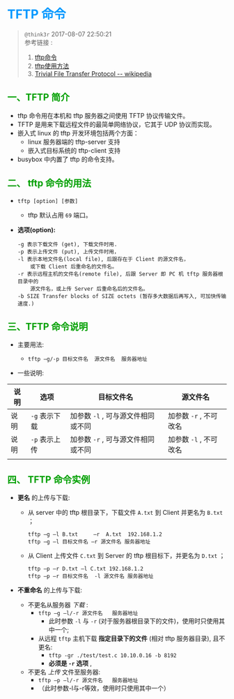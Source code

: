 # <font color=#0099ff> **TFTP 命令** </font>

> `@think3r` 2017-08-07 22:50:21  
> 参考链接 :
> 1. [tftp命令](http://man.linuxde.net/tftp)
> 2. [tftp使用方法](http://blog.sina.com.cn/s/blog_7d7e9d0f0101ifoz.html)
> 3. [Trivial File Transfer Protocol -- wikipedia](https://en.wikipedia.org/wiki/Trivial_File_Transfer_Protocol)

## <font color=#009A000> 一、TFTP 简介 </font>

- tftp 命令用在本机和 tftp 服务器之间使用 TFTP 协议传输文件。
- TFTP 是用来下载远程文件的最简单网络协议，它其于 UDP 协议而实现。
- 嵌入式 linux 的 tftp 开发环境包括两个方面：
    - linux 服务器端的 tftp-server 支持
    - 嵌入式目标系统的 tftp-client 支持
- busybox 中内置了 tftp 的命令支持。

## <font color=#009A000> 二、 tftp 命令的用法 </font>

- `tftp [option] [参数]`   
  - tftp 默认占用 `69` 端口。
- **选项(option):**

    ````
    -g 表示下载文件 (get), 下载文件时用.
    -p 表示上传文件 (put), 上传文件时用，
    -l 表示本地文件名(local file), 后跟存在于 Client 的源文件名，
        或下载 Client 后重命名的文件名。
    -r 表示远程主机的文件名(remote file), 后跟 Server 即 PC 机 tftp 服务器根目录中的
        源文件名，或上传 Server 后重命名后的文件名。
    -b SIZE Transfer blocks of SIZE octets (暂存多大数据后再写入, 可加快传输速度.)
    ````


## <font color=#009A000> 三、TFTP 命令说明 </font>

- 主要用法:
  - `tftp –g/-p 目标文件名  源文件名  服务器地址`

- 一些说明:

| 说明 | 选项 | 目标文件名 | 源文件名 |
|----|----|----|-----|
| 说明 | `-g` 表示下载 | 加参数 `-l` , 可与源文件相同或不同 | 加参数 `-r` , 不可改名 | 
| 说明 | `-p` 表示上传 | 加参数 `-r` , 可与源文件相同或不同 | 加参数 `-l` , 不可改名 |
||||

<div STYLE="page-break-after: always;"></div><!------------------分页符------------------->


## <font color=#009A000> 四、 TFTP 命令实例 </font>


- **更名** 的上传与下载: 
    - 从 server 中的 tftp 根目录下，下载文件 `A.txt` 到 Client 并更名为 `B.txt` ；

      ````   
      tftp –g –l B.txt     –r  A.txt  192.168.1.2    
      tftp –g –l 目标文件名 –r 源文件名 服务器地址
      ````      
        
    - 从 Client 上传文件 `C.txt` 到 Server 的 tftp 根目标下，并更名为 `D.txt` ；     

      ````
      tftp –p –r D.txt –l C.txt 192.168.1.2      
      tftp –p –r 目标文件名  -l 源文件名 服务器地址
      ````

- **不重命名** 的上传与下载:
    - 不更名从服务器 *下载* :
        - `tftp –g –l/-r 源文件名   服务器地址`
            - 此时参数 `-l` 与 `-r` (对于服务器根目录下的文件)，使用时只使用其中一个;
        - 从远程 `tftp` 主机下载 **指定目录下的文件** (相对 tftp 服务器目录), 且不更名:
           - `tftp -gr ./test/test.c 10.10.0.16 -b 8192`
           - **必须是 `-r` 选项** ,
    - 不更名 *上传* 文件至服务器:
        - `tftp –p –l/-r 源文件名   服务器地址`   
        - （此时参数-l与-r等效，使用时只使用其中一个）
